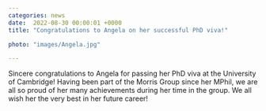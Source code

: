 ```yaml
---                                                                                                                                                                                      
categories: news                                                                                                                                                                 
date:  2022-08-30 00:00:01 +0000                                                                                                                                                        
title: "Congratulations to Angela on her successful PhD viva!"

photo: "images/Angela.jpg"

---            
```


Sincere congratulations to Angela for passing her PhD viva at the University of Cambridge! Having been part of the Morris Group since her MPhil, we are all so proud of her many achievements during her time in the group. We all wish her the very best in her future career! 

